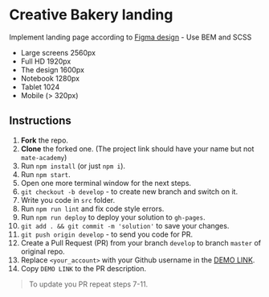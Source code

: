 # Creative Bakery landing
Implement landing page according to [Figma design](https://www.figma.com/file/zIi6yfSpSIV4dnTzwaXSjt/Bakerlab?node-id=0%3A1) - Use BEM and SCSS

- Large screens 2560px
- Full HD 1920px
- The design 1600px
- Notebook 1280px
- Tablet 1024
- Mobile (> 320px)

## Instructions
1. **Fork** the repo.
2. **Clone** the forked one. (The project link should have your name but not `mate-academy`)
3. Run `npm install` (or just `npm i`).
4. Run `npm start`.
5. Open one more terminal window for the next steps.
6. `git checkout -b develop` - to create new branch and switch on it.
7. Write you code in `src` folder.
8. Run `npm run lint` and fix code style errors.
9. Run `npm run deploy` to deploy your solution to `gh-pages`.
10. `git add . && git commit -m 'solution'` to save your changes.
11. `git push origin develop` - to send you code for PR.
12. Create a Pull Request (PR) from your branch `develop` to branch `master` of original repo.
13. Replace `<your_account>` with your Github username in the
  [DEMO LINK](https://vasiliy-sergeev14.github.io/layout_creativeBakery/).
14. Copy `DEMO LINK` to the PR description.

> To update you PR repeat steps 7-11.

